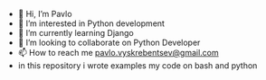 - 👋 Hi, I’m Pavlo
- 👀 I’m interested in Python development
- 🌱 I’m currently learning Django
- 💞️ I’m looking to collaborate on Python Developer
- 📫 How to reach me pavlo.vyskrebentsev@gmail.com
- in this repository i wrote examples my code on bash and python
